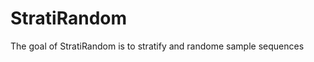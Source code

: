 
# StratiRandom

<!-- badges: start -->
<!-- badges: end -->

The goal of StratiRandom is to stratify and randome sample sequences

